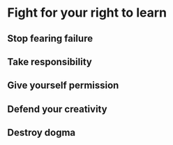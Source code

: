 # Fight for your right to learn

## Stop fearing failure

## Take responsibility

## Give yourself permission

## Defend your creativity

## Destroy dogma
